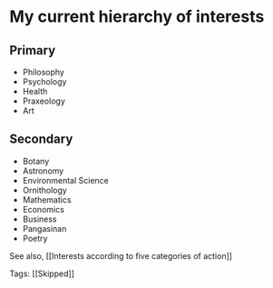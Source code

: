 # My current hierarchy of interests

## **Primary**

- Philosophy
- Psychology
- Health
- Praxeology
- Art

## **Secondary**

- Botany
- Astronomy
- Environmental Science
- Ornithology
- Mathematics
- Economics
- Business
- Pangasinan
- Poetry

See also, [[Interests according to five categories of action]]

Tags: [[Skipped]]


